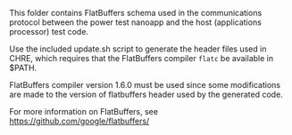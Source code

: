 This folder contains FlatBuffers schema used in the communications protocol
between the power test nanoapp and the host (applications processor) test code.

Use the included update.sh script to generate the header files used in CHRE,
which requires that the FlatBuffers compiler `flatc` be available in $PATH.

FlatBuffers compiler version 1.6.0 must be used since some modifications are
made to the version of flatbuffers header used by the generated code.

For more information on FlatBuffers, see https://github.com/google/flatbuffers/
